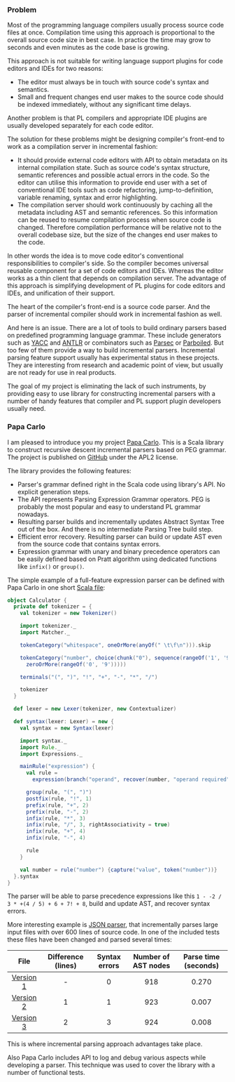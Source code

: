### Problem

Most of the programming language compilers usually process source code files at
once. Compilation time using this approach is proportional to the overall source
code size in best case. In practice the time may grow to seconds and even
minutes as the code base is growing.

This approach is not suitable for writing language support plugins for code
editors and IDEs for two reasons:

 * The editor must always be in touch with source code's syntax and semantics.
 * Small and frequent changes end user makes to the source code should be
   indexed immediately, without any significant time delays.

Another problem is that PL compilers and appropriate IDE plugins are usually
developed separately for each code editor.

The solution for these problems might be designing compiler's front-end to work
as a compilation server in incremental fashion:

 * It should provide external code editors with API to obtain metadata on its
   internal compilation state. Such as source code's syntax structure, semantic
   references and possible actual errors in the code. So the editor can utilise
   this information to provide end user with a set of conventional IDE tools
   such as code refactoring, jump-to-definition, variable renaming, syntax and
   error highlighting.
 * The compilation server should work continuously by caching all the metadata
   including AST and semantic references. So this information can be reused to
   resume compilation process when source code is changed. Therefore
   compilation performance will be relative not to the overall codebase size,
   but the size of the changes end user makes to the code.

In other words the idea is to move code editor's conventional responsibilities
to compiler's side. So the compiler becomes universal reusable component for
a set of code editors and IDEs. Whereas the editor works as a thin client that
depends on compilation server. The advantage of this approach is simplifying
development of PL plugins for code editors and IDEs, and unification of their
support.

The heart of the compiler's front-end is a source code parser. And the parser of
incremental compiler should work in incremental fashion as well.

And here is an issue. There are a lot of tools to build ordinary parsers based
on predefined programming language grammar. These include generators such as
[YACC](http://www.quut.com/c/ANSI-C-grammar-y.html) and
[ANTLR](http://www.antlr.org/) or combinators such as
[Parsec](http://www.haskell.org/haskellwiki/Parsec) or
[Parboiled](https://github.com/sirthias/parboiled/wiki). But too few of them
provide a way to build incremental parsers. Incremental parsing feature
support usually has experimental status in these projects. They are interesting
from research and academic point of view, but usually are not ready for use in
real products.

The goal of my project is eliminating the lack of such instruments, by providing
easy to use library for constructing incremental parsers with a number of
handy features that compiler and PL support plugin developers usually need.

### Papa Carlo

I am pleased to introduce you my project
[Papa Carlo](http://localhost:8000/projects/papa-carlo/). This is a Scala
library to construct recursive descent incremental parsers based on PEG grammar.
The project is published on [GitHub](https://github.com/Eliah-Lakhin/papa-carlo)
under the APL2 license.

The library provides the following features:

 * Parser's grammar defined right in the Scala code using library's API. No
   explicit generation steps.
 * The API represents Parsing Expression Grammar operators. PEG is probably the
   most popular and easy to understand PL grammar nowadays.
 * Resulting parser builds and incrementally updates Abstract Syntax Tree out of
   the box. And there is no intermediate Parsing Tree build step.
 * Efficient error recovery. Resulting parser can build or update AST even from
   the source code that contains syntax errors.
 * Expression grammar with unary and binary precedence operators can be easily
   defined based on Pratt algorithm using dedicated functions like ``infix()``
   or ``group()``.

The simple example of a full-feature expression parser can be defined with Papa
Carlo in one short
[Scala file](https://github.com/Eliah-Lakhin/papa-carlo/blob/master/src/main/scala/name.lakhin.eliah.projects/papacarlo/examples/Calculator.scala):

```scala
object Calculator {
  private def tokenizer = {
    val tokenizer = new Tokenizer()

    import tokenizer._
    import Matcher._

    tokenCategory("whitespace", oneOrMore(anyOf(" \t\f\n"))).skip

    tokenCategory("number", choice(chunk("0"), sequence(rangeOf('1', '9'),
      zeroOrMore(rangeOf('0', '9')))))

    terminals("(", ")", "!", "+", "-", "*", "/")

    tokenizer
  }

  def lexer = new Lexer(tokenizer, new Contextualizer)

  def syntax(lexer: Lexer) = new {
    val syntax = new Syntax(lexer)

    import syntax._
    import Rule._
    import Expressions._

    mainRule("expression") {
      val rule =
        expression(branch("operand", recover(number, "operand required")))

      group(rule, "(", ")")
      postfix(rule, "!", 1)
      prefix(rule, "+", 2)
      prefix(rule, "-", 2)
      infix(rule, "*", 3)
      infix(rule, "/", 3, rightAssociativity = true)
      infix(rule, "+", 4)
      infix(rule, "-", 4)

      rule
    }

    val number = rule("number") {capture("value", token("number"))}
  }.syntax
}

```

The parser will be able to parse precedence expressions like this
`1 - -2 / 3 * +(4 / 5) + 6 + 7! + 8`, build and update AST, and recover syntax
errors.

More interesting example is
[JSON parser](https://github.com/Eliah-Lakhin/papa-carlo/blob/master/src/main/scala/name.lakhin.eliah.projects/papacarlo/examples/Json.scala),
that incrementally parses large input files with over 600 lines of source code.
In one of the included tests these files have been changed and parsed several
times:

| File | Difference (lines) |  Syntax errors | Number of AST nodes | Parse time (seconds) |
|:----:|:------------------:|:--------------:|:-------------------:|:--------------------:|
| [Version 1](https://github.com/Eliah-Lakhin/papa-carlo/blob/master/src/test/resources/fixtures/json/large/input/step0.txt) | - | 0 | 918 | 0.270 |
| [Version 2](https://github.com/Eliah-Lakhin/papa-carlo/blob/master/src/test/resources/fixtures/json/large/input/step1.txt) | 1 | 1 | 923 | 0.007 |
| [Version 3](https://github.com/Eliah-Lakhin/papa-carlo/blob/master/src/test/resources/fixtures/json/large/input/step2.txt) | 2 | 3 | 924 | 0.008 |

This is where incremental parsing approach advantages take place.

Also Papa Carlo includes API to log and debug various aspects while developing a
parser. This technique was used to cover the library with a number of functional
tests.